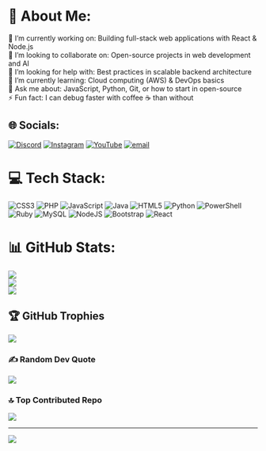 
# 💫 About Me:
🔭 I’m currently working on: Building full-stack web applications with React & Node.js <br>
👯 I’m looking to collaborate on: Open-source projects in web development and AI <br>
🤝 I’m looking for help with: Best practices in scalable backend architecture <br>
🌱 I’m currently learning: Cloud computing (AWS) & DevOps basics <br>
💬 Ask me about: JavaScript, Python, Git, or how to start in open-source <br>
⚡ Fun fact: I can debug faster with coffee ☕ than without



## 🌐 Socials:
[![Discord](https://img.shields.io/badge/Discord-%237289DA.svg?logo=discord&logoColor=white)](https://discord.gg/https://discord.gg/VquXsvJTjP) [![Instagram](https://img.shields.io/badge/Instagram-%23E4405F.svg?logo=Instagram&logoColor=white)](https://instagram.com/ziyed.18) [![YouTube](https://img.shields.io/badge/YouTube-%23FF0000.svg?logo=YouTube&logoColor=white)](https://youtube.com/@ziyed.18) [![email](https://img.shields.io/badge/Email-D14836?logo=gmail&logoColor=white)](mailto:ziyed.18.tn@gmail.com) 

# 💻 Tech Stack:
![CSS3](https://img.shields.io/badge/css3-%231572B6.svg?style=for-the-badge&logo=css3&logoColor=white) ![PHP](https://img.shields.io/badge/php-%23777BB4.svg?style=for-the-badge&logo=php&logoColor=white) ![JavaScript](https://img.shields.io/badge/javascript-%23323330.svg?style=for-the-badge&logo=javascript&logoColor=%23F7DF1E) ![Java](https://img.shields.io/badge/java-%23ED8B00.svg?style=for-the-badge&logo=openjdk&logoColor=white) ![HTML5](https://img.shields.io/badge/html5-%23E34F26.svg?style=for-the-badge&logo=html5&logoColor=white) ![Python](https://img.shields.io/badge/python-3670A0?style=for-the-badge&logo=python&logoColor=ffdd54) ![PowerShell](https://img.shields.io/badge/PowerShell-%235391FE.svg?style=for-the-badge&logo=powershell&logoColor=white) ![Ruby](https://img.shields.io/badge/ruby-%23CC342D.svg?style=for-the-badge&logo=ruby&logoColor=white) ![MySQL](https://img.shields.io/badge/mysql-4479A1.svg?style=for-the-badge&logo=mysql&logoColor=white) ![NodeJS](https://img.shields.io/badge/node.js-6DA55F?style=for-the-badge&logo=node.js&logoColor=white) ![Bootstrap](https://img.shields.io/badge/bootstrap-%238511FA.svg?style=for-the-badge&logo=bootstrap&logoColor=white) ![React](https://img.shields.io/badge/react-%2320232a.svg?style=for-the-badge&logo=react&logoColor=%2361DAFB)
# 📊 GitHub Stats:
![](https://github-readme-stats.vercel.app/api?username=ziyed18&theme=dark&hide_border=false&include_all_commits=false&count_private=false)<br/>
![](https://nirzak-streak-stats.vercel.app/?user=ziyed18&theme=dark&hide_border=false)<br/>
![](https://github-readme-stats.vercel.app/api/top-langs/?username=ziyed18&theme=dark&hide_border=false&include_all_commits=false&count_private=false&layout=compact)

## 🏆 GitHub Trophies
![](https://github-profile-trophy.vercel.app/?username=ziyed18&theme=radical&no-frame=false&no-bg=false&margin-w=4)

### ✍️ Random Dev Quote
![](https://quotes-github-readme.vercel.app/api?type=horizontal&theme=radical)

### 🔝 Top Contributed Repo
![](https://github-contributor-stats.vercel.app/api?username=ziyed18&limit=5&theme=radical&combine_all_yearly_contributions=true)

---
[![](https://visitcount.itsvg.in/api?id=ziyed18&icon=0&color=0)](https://visitcount.itsvg.in)

<!-- Proudly created with GPRM ( https://gprm.itsvg.in ) -->
